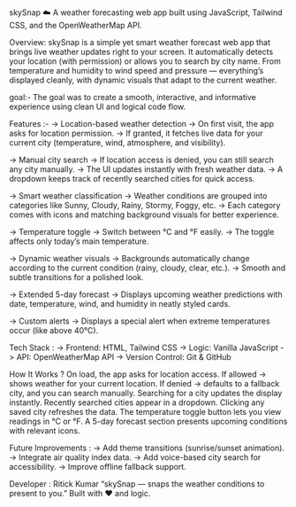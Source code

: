 skySnap ☁️
A weather forecasting web app built using JavaScript, Tailwind CSS, and the OpenWeatherMap API.

Overview:
skySnap is a simple yet smart weather forecast web app that brings live weather updates right to your screen.
It automatically detects your location (with permission) or allows you to search by city name.
From temperature and humidity to wind speed and pressure — everything’s displayed cleanly, with dynamic visuals that adapt to the current weather.

goal:- The goal was to create a smooth, interactive, and informative experience using clean UI and logical code flow.

Features :-
-> Location-based weather detection
   -> On first visit, the app asks for location permission.
   -> If granted, it fetches live data for your current city (temperature, wind, atmosphere, and visibility).

-> Manual city search
   -> If location access is denied, you can still search any city manually.
   -> The UI updates instantly with fresh weather data.
   -> A dropdown keeps track of recently searched cities for quick access.

-> Smart weather classification
   -> Weather conditions are grouped into categories like Sunny, Cloudy, Rainy, Stormy, Foggy, etc.
   -> Each category comes with icons and matching background visuals for better experience.

-> Temperature toggle
   -> Switch between °C and °F easily.
   -> The toggle affects only today’s main temperature.

-> Dynamic weather visuals
   -> Backgrounds automatically change according to the current condition (rainy, cloudy, clear, etc.).
   -> Smooth and subtle transitions for a polished look.

-> Extended 5-day forecast
   -> Displays upcoming weather predictions with date, temperature, wind, and humidity in neatly styled cards.

-> Custom alerts
   -> Displays a special alert when extreme temperatures occur (like above 40°C).


Tech Stack :
   -> Frontend: HTML, Tailwind CSS
   -> Logic: Vanilla JavaScript
   -> API: OpenWeatherMap API
   -> Version Control: Git & GitHub

How It Works ?
   On load, the app asks for location access.
   If allowed → shows weather for your current location.
   If denied → defaults to a fallback city, and you can search manually.
   Searching for a city updates the display instantly.
   Recently searched cities appear in a dropdown.
   Clicking any saved city refreshes the data.
   The temperature toggle button lets you view readings in °C or °F.
   A 5-day forecast section presents upcoming conditions with relevant icons.

Future Improvements :
   -> Add theme transitions (sunrise/sunset animation).
   -> Integrate air quality index data.
   -> Add voice-based city search for accessibility.
   -> Improve offline fallback support.

Developer : Ritick Kumar
“skySnap — snaps the weather conditions to present to you.” Built with ❤️ and logic.